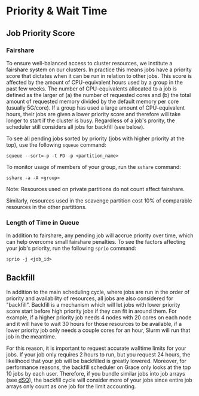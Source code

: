 # Priority & Wait Time

## Job Priority Score

### Fairshare

To ensure well-balanced access to cluster resources, we institute a fairshare system on our clusters. In practice this means jobs have a priority score that dictates when it can be run in relation to other jobs. This score is affected by the amount of CPU-equivalent hours used by a group in the past few weeks. The number of CPU-equivalents allocated to a job is defined as the larger of (a) the number of requested cores and (b) the total amount of requested memory divided by the default memory per core (usually 5G/core). If a group has used a large amount of CPU-equivalent hours, their jobs are given a lower priority score and therefore will take longer to start if the cluster is busy. Regardless of a job's prority, the scheduler still considers all jobs for backfill (see below).

To see all pending jobs sorted by priority (jobs with higher priority at the top), use the following `squeue` command:

```
squeue --sort=-p -t PD -p <partition_name>
```

To monitor usage of members of your group, run the `sshare` command:

```
sshare -a -A <group>
```

Note: Resources used on private partitions do not count affect fairshare.

Similarly, resources used in the scavenge partition cost 10% of comparable resources in the other partitions.

### Length of Time in Queue

In addition to fairshare, any pending job will accrue priority over time, which can help overcome small fairshare penalties. To see the factors affecting your job's priority, run the following `sprio` command:

```
sprio -j <job_id>
```

## Backfill

In addition to the main scheduling cycle, where jobs are run in the order of priority and availability of resources, all jobs are also considered for "backfill". Backfill is a mechanism which will let jobs with lower priority score start before high priority jobs if they can fit in around them. For example, if a higher priority job needs 4 nodes with 20 cores on each node and it will have to wait 30 hours for those resources to be available, if a lower priority job only needs a couple cores for an hour, Slurm will run that job in the meantime.

For this reason, it is important to request accurate walltime limits for your jobs. If your job only requires 2 hours to run, but you request 24 hours, the likelihood that your job will be backfilled is greatly lowered. Moreover, for performance reasons, the backfill scheduler on Grace only looks at the top 10 jobs by each user. Therefore, if you bundle similar jobs into job arrays (see [dSQ](/clusters-at-yale/job-scheduling/dsq)), the backfill cycle will consider more of your jobs since entire job arrays only count as one job for the limit accounting.